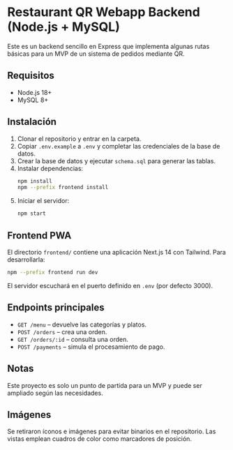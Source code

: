 # Restaurant QR Webapp Backend (Node.js + MySQL)

Este es un backend sencillo en Express que implementa algunas rutas básicas para un MVP de un sistema de pedidos mediante QR.

## Requisitos
- Node.js 18+
- MySQL 8+

## Instalación
1. Clonar el repositorio y entrar en la carpeta.
2. Copiar `.env.example` a `.env` y completar las credenciales de la base de datos.
3. Crear la base de datos y ejecutar `schema.sql` para generar las tablas.
4. Instalar dependencias:
   ```bash
   npm install
   npm --prefix frontend install
   ```
5. Iniciar el servidor:
   ```bash
   npm start
   ```

## Frontend PWA
El directorio `frontend/` contiene una aplicación Next.js 14 con Tailwind. Para desarrollarla:

```bash
npm --prefix frontend run dev
```

El servidor escuchará en el puerto definido en `.env` (por defecto 3000).

## Endpoints principales
- `GET /menu` – devuelve las categorías y platos.
- `POST /orders` – crea una orden.
- `GET /orders/:id` – consulta una orden.
- `POST /payments` – simula el procesamiento de pago.

## Notas
Este proyecto es solo un punto de partida para un MVP y puede ser ampliado según las necesidades.

## Imágenes
Se retiraron íconos e imágenes para evitar binarios en el repositorio. Las vistas emplean cuadros de color como marcadores de posición.
